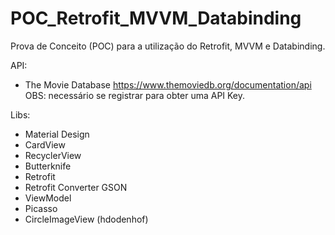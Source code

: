 # POC_Retrofit_MVVM_Databinding
Prova de Conceito (POC) para a utilização do Retrofit, MVVM e Databinding.

API:
 - The Movie Database
    https://www.themoviedb.org/documentation/api
    OBS: necessário se registrar para obter uma API Key.
 
 Libs:
 - Material Design
 - CardView
 - RecyclerView
 - Butterknife
 - Retrofit
 - Retrofit Converter GSON
 - ViewModel
 - Picasso
 - CircleImageView (hdodenhof)
